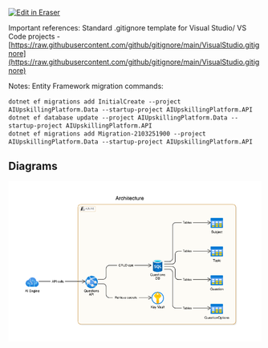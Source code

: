 <p><a target="_blank" href="https://app.eraser.io/workspace/9nB0SzDNUV8TqNyyamfD" id="edit-in-eraser-github-link"><img alt="Edit in Eraser" src="https://firebasestorage.googleapis.com/v0/b/second-petal-295822.appspot.com/o/images%2Fgithub%2FOpen%20in%20Eraser.svg?alt=media&amp;token=968381c8-a7e7-472a-8ed6-4a6626da5501"></a></p>

Important references:
Standard .gitignore template for Visual Studio/ VS Code projects - [﻿https://raw.githubusercontent.com/github/gitignore/main/VisualStudio.gitignore](https://raw.githubusercontent.com/github/gitignore/main/VisualStudio.gitignore) 

Notes:
Entity Framework migration commands:

```
dotnet ef migrations add InitialCreate --project AIUpskillingPlatform.Data --startup-project AIUpskillingPlatform.API
dotnet ef database update --project AIUpskillingPlatform.Data --startup-project AIUpskillingPlatform.API
dotnet ef migrations add Migration-2103251900 --project AIUpskillingPlatform.Data --startup-project AIUpskillingPlatform.API
```



<!-- eraser-additional-content -->
## Diagrams
<!-- eraser-additional-files -->
<a href="/README-Architecture-1.eraserdiagram" data-element-id="9z4v58s_OgywY0WvEP95s"><img src="/.eraser/9nB0SzDNUV8TqNyyamfD___MFOgFv3B0abgoUdur6bj80pO7V83___---diagram----f5768be3bf9b21677e30ccbb50d9440a-Architecture.png" alt="" data-element-id="9z4v58s_OgywY0WvEP95s" /></a>
<!-- end-eraser-additional-files -->
<!-- end-eraser-additional-content -->
<!--- Eraser file: https://app.eraser.io/workspace/9nB0SzDNUV8TqNyyamfD --->